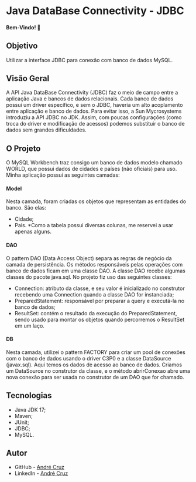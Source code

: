 # Java DataBase Connectivity - JDBC

#### Bem-Vindo! 👋

## Objetivo

Utilizar a interface JDBC para conexão com banco de dados MySQL.

## Visão Geral
A API Java DataBase Connectivity (JDBC) faz o meio de campo entre a aplicação Java e bancos de dados relacionais.
Cada banco de dados possui um driver específico, e sem o JDBC, haveria um alto acoplamento entre aplicação e banco de dados. 
Para evitar isso, a Sun Mycrosystems introduziu a API JDBC no JDK. Assim, com poucas configurações (como troca do driver e modificação de acessos) podemos substituir o banco de dados sem grandes dificuldades.

## O Projeto
O MySQL Workbench traz consigo um banco de dados modelo chamado WORLD, que possui dados de cidades e países (não oficiais) para uso.
Minha aplicação possui as seguintes camadas:

#### Model
Nesta camada, foram criadas os objetos que representam as entidades do banco. São elas:
 - Cidade;
 - Pais.
*Como a tabela possui diversas colunas, me reservei a usar apenas alguns.

#### DAO
O pattern DAO (Data Access Object) separa as regras de negócio da camada de persistência.
Os métodos responsáveis pelas operações com banco de dados ficam em uma classe DAO.
A classe DAO recebe algumas classes do pacote java.sql. No projeto fiz uso das seguintes classes:
 - Connection: atributo da classe, e seu valor é inicializado no construtor recebendo uma Connection quando a classe DAO for instanciada;
 - PreparedStatement: responsável por preparar a query e executá-la no banco de dados;
 - ResultSet: contém o resultado da execução do PreparedStatement, sendo usado para montar os objetos quando percorremos o ResultSet em um laço.

#### DB
Nesta camada, utilizei o pattern FACTORY para criar um pool de conexões com o banco de dados usando o driver C3P0 e a classe DataSource (javax.sql).
Aqui temos os dados de acesso ao banco de dados.
Criamos um DataSource no construtor da classe, e o método abrirConexao abre uma nova conexão para ser usada no construtor de um DAO que for chamado.

## Tecnologias

- Java JDK 17;
- Maven;
- JUnit;
- JDBC;
- MySQL.

## Autor

- GitHub - [André Cruz](https://github.com/andreldcm989)
- LinkedIn - [André Cruz](https://www.linkedin.com/in/andreldcruz/)
